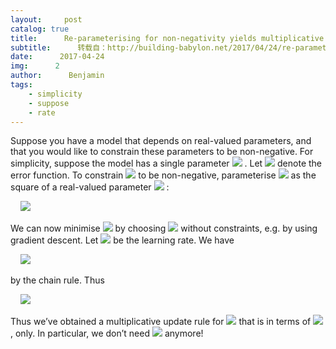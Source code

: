 ```yaml
---
layout:     post
catalog: true
title:      Re-parameterising for non-negativity yields multiplicative updates
subtitle:      转载自：http://building-babylon.net/2017/04/24/re-parameterising-for-non-negativity-yields-multiplicative-updates/
date:      2017-04-24
img:      2
author:      Benjamin
tags:
    - simplicity
    - suppose
    - rate
---
```


Suppose you have a model that depends on real-valued parameters, and that you would like to constrain these parameters to be non-negative. For simplicity, suppose the model has a single parameter ![](http://building-babylon.net/wp-content/ql-cache/quicklatex.com-87783594be0511ccdddbfbdce09251df_l3.png)
. Let ![](http://building-babylon.net/wp-content/ql-cache/quicklatex.com-2fe8af75219943b286a09269529204e1_l3.png)
 denote the error function. To constrain ![](http://building-babylon.net/wp-content/ql-cache/quicklatex.com-17366ce016688863c9a71aa2fdb84c68_l3.png)
 to be non-negative, parameterise ![](http://building-babylon.net/wp-content/ql-cache/quicklatex.com-17366ce016688863c9a71aa2fdb84c68_l3.png)
 as the square of a real-valued parameter ![](http://building-babylon.net/wp-content/ql-cache/quicklatex.com-56868c694435d5750a91b0bca3e494b3_l3.png)
:

     ![](http://building-babylon.net/wp-content/ql-cache/quicklatex.com-0b5053d5f0e935cc1b198756f59efc93_l3.png)


We can now minimise ![](http://building-babylon.net/wp-content/ql-cache/quicklatex.com-2fe8af75219943b286a09269529204e1_l3.png)
 by choosing ![](http://building-babylon.net/wp-content/ql-cache/quicklatex.com-700bb604a465fa6b7a834fec17816360_l3.png)
 without constraints, e.g. by using gradient descent. Let ![](http://building-babylon.net/wp-content/ql-cache/quicklatex.com-c2ca841f25f858f808acaeda82414d54_l3.png)
 be the learning rate. We have

     ![](http://building-babylon.net/wp-content/ql-cache/quicklatex.com-4da4addf1615107286cb94c413d4a7a6_l3.png)


by the chain rule. Thus

     ![](http://building-babylon.net/wp-content/ql-cache/quicklatex.com-d61caf5853786ecb876cf8979999033b_l3.png)


Thus we’ve obtained a multiplicative update rule for ![](http://building-babylon.net/wp-content/ql-cache/quicklatex.com-17366ce016688863c9a71aa2fdb84c68_l3.png)
 that is in terms of ![](http://building-babylon.net/wp-content/ql-cache/quicklatex.com-17366ce016688863c9a71aa2fdb84c68_l3.png)
, only. In particular, we don’t need ![](http://building-babylon.net/wp-content/ql-cache/quicklatex.com-700bb604a465fa6b7a834fec17816360_l3.png)
 anymore!
